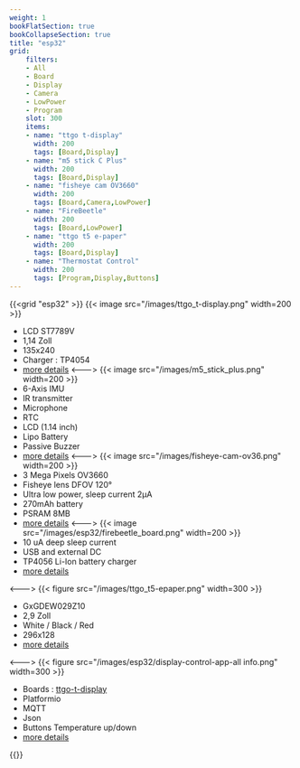 ```yaml
---
weight: 1
bookFlatSection: true
bookCollapseSection: true
title: "esp32"
grid:
    filters:
    - All
    - Board
    - Display
    - Camera
    - LowPower
    - Program
    slot: 300
    items:
    - name: "ttgo t-display"
      width: 200
      tags: [Board,Display]
    - name: "m5 stick C Plus"
      width: 200
      tags: [Board,Display]
    - name: "fisheye cam OV3660"
      width: 200
      tags: [Board,Camera,LowPower]
    - name: "FireBeetle"
      width: 200
      tags: [Board,LowPower]
    - name: "ttgo t5 e-paper"
      width: 200
      tags: [Board,Display]
    - name: "Thermostat Control"
      width: 200
      tags: [Program,Display,Buttons]
---
```

{{<grid "esp32" >}}
{{< image src="/images/ttgo_t-display.png" width=200 >}}
* LCD ST7789V
* 1,14 Zoll
* 135x240
* Charger : TP4054
* [more details](/docs/microcontrollers/esp32/ttgo-t-display)
<--->
{{< image src="/images/m5_stick_plus.png" width=200 >}}
* 6-Axis IMU
* IR transmitter
* Microphone
* RTC
* LCD (1.14 inch)
* Lipo Battery
* Passive Buzzer
* [more details](/docs/microcontrollers/esp32/m5stick-plus)
<--->
{{< image src="/images/fisheye-cam-ov36.png" width=200 >}}
* 3 Mega Pixels OV3660
* Fisheye lens DFOV 120°
* Ultra low power, sleep current 2μA
* 270mAh battery
* PSRAM 8MB
* [more details](/docs/microcontrollers/esp32/fisheye-cam-ov36)
<--->
{{< image src="/images/esp32/firebeetle_board.png" width=200 >}}
* 10 uA deep sleep current
* USB and external DC
* TP4056 Li-Ion battery charger
* [more details](/docs/microcontrollers/esp32/fire-beetle)

<--->
{{< figure src="/images/ttgo_t5-epaper.png" width=300 >}}
* GxGDEW029Z10
* 2,9 Zoll
* White / Black / Red
* 296x128
* [more details](/docs/microcontrollers/esp32/ttgo-t5-epaper)

<--->
{{< figure src="/images/esp32/display-control-app-all info.png" width=300 >}}
* Boards : [ttgo-t-display](/docs/microcontrollers/esp32/ttgo-t-display)
* Platformio
* MQTT
* Json
* Buttons Temperature up/down
* [more details](/docs/microcontrollers/esp32/ttgo-t-display/#thermostat-control)

{{</grid>}}


